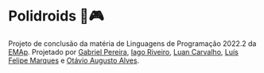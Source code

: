 # Polidroids 🤖🎮
Projeto de conclusão da matéria de Linguagens de Programação 2022.2 da [EMAp](https://emap.fgv.br/). Projetado por [Gabriel Pereira](https://github.com/GabrielJP314), [Iago Riveiro](https://github.com/DutraIRS), [Luan Carvalho](https://github.com/Luan-vht3), [Luís Felipe Marques](https://github.com/felipponn) e [Otávio Augusto Alves](https://github.com/atronee).
